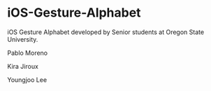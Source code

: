 # iOS-Gesture-Alphabet
iOS Gesture Alphabet developed by Senior students at Oregon State University.

Pablo Moreno

Kira Jiroux

Youngjoo Lee
